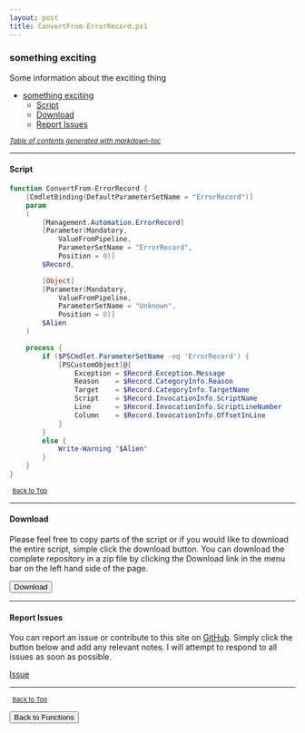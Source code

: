 ```yaml
---
layout: post
title: ConvertFrom-ErrorRecord.ps1
---
```


### something exciting

Some information about the exciting thing

- [something exciting](#something-exciting)
  - [Script](#script)
  - [Download](#download)
  - [Report Issues](#report-issues)

<small><i><a href='http://ecotrust-canada.github.io/markdown-toc/'>Table of contents generated with markdown-toc</a></i></small>

---

#### Script

```powershell
function ConvertFrom-ErrorRecord {
    [CmdletBinding(DefaultParameterSetName = "ErrorRecord")]
    param
    (
        [Management.Automation.ErrorRecord]
        [Parameter(Mandatory,
            ValueFromPipeline,
            ParameterSetName = "ErrorRecord",
            Position = 0)]
        $Record,

        [Object]
        [Parameter(Mandatory,
            ValueFromPipeline,
            ParameterSetName = "Unknown",
            Position = 0)]
        $Alien
    )

    process {
        if ($PSCmdlet.ParameterSetName -eq 'ErrorRecord') {
            [PSCustomObject]@{
                Exception = $Record.Exception.Message
                Reason    = $Record.CategoryInfo.Reason
                Target    = $Record.CategoryInfo.TargetName
                Script    = $Record.InvocationInfo.ScriptName
                Line      = $Record.InvocationInfo.ScriptLineNumber
                Column    = $Record.InvocationInfo.OffsetInLine
            }
        }
        else {
            Write-Warning "$Alien"
        }
    }
}
```

<span style="font-size:11px;"><a href="#"><i class="fas fa-caret-up" aria-hidden="true" style="color: white; margin-right:5px;"></i>Back to Top</a></span>

---

#### Download

Please feel free to copy parts of the script or if you would like to download the entire script, simple click the download button. You can download the complete repository in a zip file by clicking the Download link in the menu bar on the left hand side of the page.

<button class="btn" type="submit" onclick="window.open('/PowerShell/functions/ConvertFrom-ErrorRecord.ps1')">
    <i class="fa fa-cloud-download-alt">
    </i>
        Download
</button>

---

#### Report Issues

You can report an issue or contribute to this site on <a href="https://github.com/BanterBoy/scripts-blog/issues">GitHub</a>. Simply click the button below and add any relevant notes. I will attempt to respond to all issues as soon as possible.

<!-- Place this tag where you want the button to render. -->

<a class="github-button" href="https://github.com/BanterBoy/scripts-blog/issues/new?title=ConvertFrom-ErrorRecord.ps1&body=There is a problem with this function. Please find details below." data-show-count="true" aria-label="Issue BanterBoy/scripts-blog on GitHub">Issue</a>

---

<span style="font-size:11px;"><a href="#"><i class="fas fa-caret-up" aria-hidden="true" style="color: white; margin-right:5px;"></i>Back to Top</a></span>

<a href="/menu/_pages/functions.html">
    <button class="btn">
        <i class='fas fa-reply'>
        </i>
            Back to Functions
    </button>
</a>

[1]: http://ecotrust-canada.github.io/markdown-toc
[2]: https://github.com/googlearchive/code-prettify

